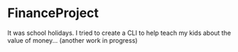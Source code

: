 # FinanceProject
It was school holidays. I tried to create a CLI to help teach my kids about the value of money... (another work in progress)
